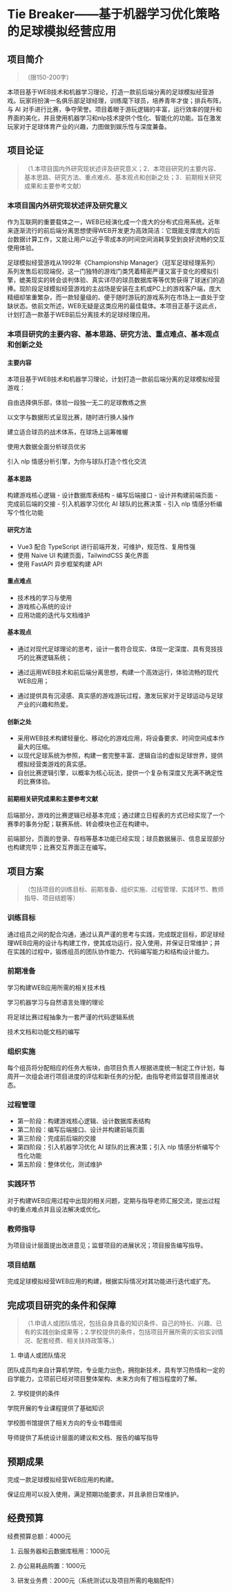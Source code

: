 # Tie Breaker——基于机器学习优化策略的足球模拟经营应用

## 项目简介

> （限150-200字）

本项目基于WEB技术和机器学习理论，打造一款前后端分离的足球模拟经营游戏。玩家将扮演一名俱乐部足球经理，训练麾下球员，培养青年才俊；排兵布阵，与 AI 对手进行比赛，争夺荣誉。项目着眼于游玩逻辑的丰富，运行效率的提升和界面的美化，并且使用机器学习和nlp技术提供个性化、智能化的功能。旨在激发玩家对于足球体育产业的兴趣，力图做到娱乐性与深度兼备。

## 项目论证

> （1.本项目国内外研究现状述评及研究意义；2．本项目研究的主要内容、基本思路、研究方法、重点难点、基本观点和创新之处；3．前期相关研究成果和主要参考文献）

### 本项目国内外研究现状述评及研究意义

作为互联网的重要载体之一，WEB已经演化成一个庞大的分布式应用系统。近年来逐渐流行的前后端分离思想使得WEB开发更为高效简洁：它既能支撑庞大的后台数据计算工作，又能让用户以近乎零成本的时间空间消耗享受到良好流畅的交互使用体验。

足球模拟经营游戏从1992年《Championship Manager》（冠军足球经理系列）系列发售后初现端倪，这一门独特的游戏门类凭着精密严谨又富于变化的模拟引擎，媲美现实的转会谈判体验、真实详尽的球员数据库等等优势获得了球迷们的追捧。现阶段足球模拟经营游戏的主战场是安装在主机或PC上的游戏客户端，庞大精细却笨重繁杂，而一款轻量级的、便于随时游玩的游戏系列在市场上一直处于空缺状态。依前文所述，WEB无疑是这类应用的最佳载体。本项目正基于这此点，计划打造一款基于WEB前后分离技术的足球经理应用。

### 本项目研究的主要内容、基本思路、研究方法、重点难点、基本观点和创新之处

#### 主要内容

本项目基于WEB技术和机器学习理论，计划打造一款前后端分离的足球模拟经营游戏：

自由选择俱乐部，体验一段独一无二的足球教练之旅

以文字与数据形式呈现比赛，随时进行换人操作

建立适合球员的战术体系，在球场上运筹帷幄

使用大数据全面分析球员优劣

引入 nlp 情感分析引擎，为你与球队打造个性化交流

#### 基本思路

构建游戏核心逻辑 - 设计数据库表结构 - 编写后端接口 - 设计并构建前端页面 - 完成前后端的交接 - 引入机器学习优化 AI 球队的比赛决策 - 引入 nlp 情感分析编写个性化功能

#### 研究方法

- Vue3 配合 TypeScript 进行前端开发，可维护，规范性、复用性强
- 使用 Naive UI 构建页面，TailwindCSS 美化界面
- 使用 FastAPI 异步框架构建 API

#### 重点难点

- 技术栈的学习与使用
- 游戏核心系统的设计
- 应用功能的迭代与文档维护

#### 基本观点

- 通过对现代足球理论的思考，设计一套符合现实、体现一定深度、具有竞技技巧的比赛逻辑系统；

- 通过运用WEB技术和前后端分离思想，构建一个高效运行，体验流畅的现代WEB应用；
- 通过提供具有沉浸感、真实感的游戏游玩过程，激发玩家对于足球运动与足球产业的兴趣和热爱。

#### 创新之处

-  采用WEB技术构建轻量化、移动化的游戏应用，将设备要求、时间空间成本作最大的压缩。
- 以现代足球系统为参照，构建一套完整丰富、逻辑自洽的虚拟足球世界，提供模拟经营类游戏的真实感。
- 自创比赛逻辑引擎，以概率为核心玩法，提供一个复杂有深度又充满不确定性的比赛体验。

#### 前期相关研究成果和主要参考文献

后端部分，游戏的比赛逻辑已经基本完成；通过建立日程表的方式已经实现了一个赛季的事务分配；联赛系统、转会模块也正在构建中。

前端部分，页面的登录、存档等基本功能已经实现；球员数据展示、信息呈现部分也构建完毕；比赛交互界面正在编写。

## 项目方案

> （包括项目的训练目标、前期准备、组织实施、过程管理、实践环节、教师指导、项目结题等）

### 训练目标

通过组员之间的配合沟通，通过认真严谨的思考与实践，完成既定目标，即足球经理WEB应用的设计与构建工作，使其成功运行，投入使用，并保证日常维护；并在实践的过程中，锻炼组员的团队协作能力、代码编写能力和结构设计能力。

### 前期准备

学习构建WEB应用所需的相关技术栈

学习机器学习与自然语言处理的理论

将足球比赛过程抽象为一套严谨的代码逻辑系统

技术文档和功能文档的编写

### 组织实施

每个组员将分配相应的任务大板块，由项目负责人根据进度统一制定工作计划，每周开一次组会进行项目进度的评估和新任务的分配，由指导老师监督项目推进状态。

### 过程管理

- 第一阶段：构建游戏核心逻辑、设计数据库表结构
- 第二阶段：编写后端接口、设计并构建前端页面
- 第三阶段：完成前后端的交接
- 第四阶段：引入机器学习优化 AI 球队的比赛决策；引入 nlp 情感分析编写个性化功能
- 第五阶段：整体优化，测试维护

### 实践环节

对于构建WEB应用过程中出现的相关问题，定期与指导老师汇报交流，提出过程中的重点难点并且设法解决或优化。

### 教师指导

为项目设计层面提出改进意见；监督项目的进展状况；项目报告编写指导。

### 项目结题

完成足球模拟经营WEB应用的构建，根据实际情况对其功能进行迭代或扩充。

## 完成项目研究的条件和保障

> （1.申请人或团队情况，包括自身具备的知识条件、自己的特长、兴趣、已有的实践创新成果等；2.学校提供的条件，包括项目开展所需的实验实训情况、配套经费、相关扶持政策等。）

1. 申请人或团队情况

团队成员均来自计算机学院，专业能力出色，拥抱新技术，具有学习热情和一定的自学能力，立项前已经对项目整体架构、未来方向有了相当程度的了解。

2. 学校提供的条件

学院开展的专业课程提供了基础知识

学校图书馆提供了相关方向的专业书籍借阅

导师提供了系统设计层面的建议和文档、报告的编写指导

## 预期成果

完成一款足球模拟经营WEB应用的构建。

保证应用可以投入使用，满足预期功能要求，并且承担日常维护。

## 经费预算

经费预算总额：4000元

1. 云服务器和云数据库租用：1000元

2. 办公易耗品购置：1000元

3. 研发业务费：2000元（系统测试以及项目所需的电脑配件）